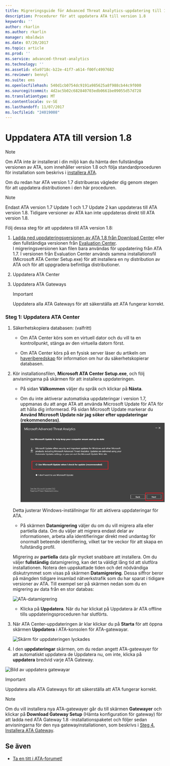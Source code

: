 ```yaml
---
title: Migreringsguide för Advanced Threat Analytics-uppdatering till 1.8 | Microsoft Docs
description: Procedurer för att uppdatera ATA till version 1.8
keywords: ''
author: rkarlin
ms.author: rkarlin
manager: mbaldwin
ms.date: 07/20/2017
ms.topic: article
ms.prod: ''
ms.service: advanced-threat-analytics
ms.technology: ''
ms.assetid: e5a9718c-b22e-41f7-a614-f00fc4997682
ms.reviewer: bennyl
ms.suite: ems
ms.openlocfilehash: 540d1cb0754dc9191a985625a8f988cb44c9f000
ms.sourcegitcommit: 4d2ac5b02c682840703edb0661be09055d57d728
ms.translationtype: MT
ms.contentlocale: sv-SE
ms.lasthandoff: 11/07/2017
ms.locfileid: "24019008"
---
```

# <a name="updating-ata-to-version-18"></a>Uppdatera ATA till version 1.8

> [!NOTE] 
> Om ATA inte är installerat i din miljö kan du hämta den fullständiga versionen av ATA, som innehåller version 1.8 och följa standardproceduren för installation som beskrivs i [installera ATA](install-ata-step1.md).

Om du redan har ATA version 1.7 distribueras vägleder dig genom stegen för att uppdatera distributionen i den här proceduren.

> [!NOTE] 
>  Endast ATA version 1.7 Update 1 och 1.7 Update 2 kan uppdateras till ATA version 1.8. Tidigare versioner av ATA kan inte uppdateras direkt till ATA version 1.8.

Följ dessa steg för att uppdatera till ATA version 1.8:

1.  [Ladda ned uppdateringsversionen av ATA 1.8 från Download Center](https://www.microsoft.com/download/details.aspx?id=55536)  eller den fullständiga versionen från [Evaluation Center](http://www.microsoft.com/evalcenter/evaluate-microsoft-advanced-threat-analytics).<br>
I migreringsversionen kan filen bara användas för uppdatering från ATA 1.7. I versionen från Evaluation Center används samma installationsfil (Microsoft ATA Center Setup.exe) för att installera en ny distribution av ATA och för att uppgradera befintliga distributioner.

2.  Uppdatera ATA Center

4.  Uppdatera ATA Gateways

    > [!IMPORTANT]
    > Uppdatera alla ATA Gateways för att säkerställa att ATA fungerar korrekt.

### <a name="step-1-update-the-ata-center"></a>Steg 1: Uppdatera ATA Center

1.  Säkerhetskopiera databasen: (valfritt)

    -   Om ATA Center körs som en virtuell dator och du vill ta en kontrollpunkt, stänga av den virtuella datorn först.

    -   Om ATA Center körs på en fysisk server läser du artikeln om [haveriberedskap](disaster-recovery.md) för information om hur du säkerhetskopierar databasen.

2.  Kör installationsfilen, **Microsoft ATA Center Setup.exe**, och följ anvisningarna på skärmen för att installera uppdateringen.

    -  På sidan **Välkommen** väljer du språk och klickar på **Nästa**.

    -  Om du inte aktiverar automatiska uppdateringar i version 1.7, uppmanas du att ange ATA att använda Microsoft Update för ATA för att hålla dig informerad.  På sidan Microsoft Update markerar du **Använd Microsoft Update när jag söker efter uppdateringar (rekommenderas)**.
    ![Behåll uppdaterad bild för ATA](media/ata_ms_update.png)
     
     Detta justerar Windows-inställningar för att aktivera uppdateringar för ATA. 
    
    -  På skärmen **Datamigrering** väljer du om du vill migrera alla eller partiella data. Om du väljer att migrera endast delar av informationen, arbeta alla identifieringar direkt med undantag för onormalt beteende identifiering, vilket tar tre veckor för att skapa en fullständig profil.  
    
    Migrering av **partiella** data går mycket snabbare att installera. Om du väljer **fullständig** datamigrering, kan det ta väldigt lång tid att slutföra installationen. Notera den uppskattade tiden och det nödvändiga diskutrymmet som visas på skärmen **Datamigrering**. Dessa siffror beror på mängden tidigare insamlad nätverkstrafik som du har sparat i tidigare versioner av ATA. Till exempel ser på skärmen nedan som du en migrering av data från en stor databas:
         
    ![ATA-datamigrering](media/migration-data-migration.png)

    -  Klicka på **Uppdatera**. När du har klickat på Uppdatera är ATA offline tills uppdateringsproceduren har slutförts.

4.  När ATA Center-uppdateringen är klar klickar du på **Starta** för att öppna skärmen **Uppdatera** i ATA-konsolen för ATA-gatewayar.

    ![Skärm för uppdateringen lyckades](media/migration-center-success.png)

5.  I den **uppdateringar** skärmen, om du redan angett ATA-gatewayer för att automatiskt uppdatera de Uppdatera nu, om inte, klicka på **uppdatera** bredvid varje ATA Gateway.
  
![Bild av uppdatera gatewayar](media/migration-update-gw.png)

  
> [!IMPORTANT] 
> Uppdatera alla ATA Gateways för att säkerställa att ATA fungerar korrekt.
 
> [!NOTE] 
> Om du vill installera nya ATA-gatewayer går du till skärmen **Gatewayer** och klickar på **Download Gateway Setup** (Hämta konfiguration för gateway) för att ladda ned ATA Gateway 1.8 -installationspaketet och följer sedan anvisningarna för den nya gatewayinstallationen, som beskrivs i [Steg 4. Installera ATA Gateway](install-ata-step4.md).


## <a name="see-also"></a>Se även

- [Ta en titt i ATA-forumet!](https://social.technet.microsoft.com/Forums/security/home?forum=mata)
